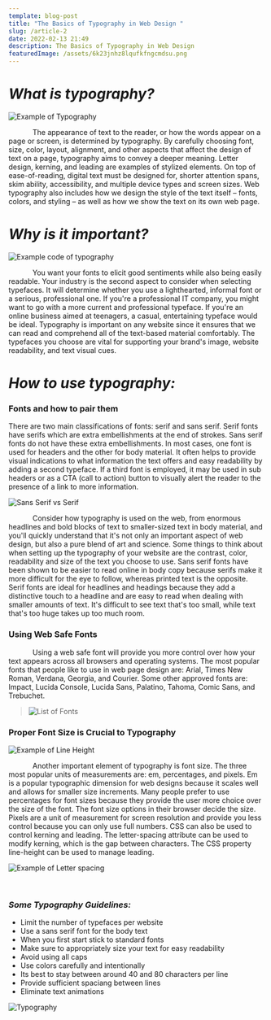 ```yaml
---
template: blog-post
title: "The Basics of Typography in Web Design "
slug: /article-2
date: 2022-02-13 21:49
description: The Basics of Typography in Web Design
featuredImage: /assets/6k23jnhz8lqufkfngcmdsu.png
---
```

# ***What is typography?***

![Example of Typography](/assets/team-xperian-qj8flazqge8-unsplash.jpg "Example of Typography")

            The appearance of text to the reader, or how the words appear on a page or screen, is determined by typography. By carefully choosing font, size, color, layout, alignment, and other aspects that affect the design of text on a page, typography aims to convey a deeper meaning. Letter design, kerning, and leading are examples of stylized elements. On top of ease-of-reading, digital text must be designed for, shorter attention spans, skim ability, accessibility, and multiple device types and screen sizes. Web typography also includes how we design the style of the text itself – fonts, colors, and styling – as well as how we show the text on its own web page.

# ***Why is it important?***

![Example code of typography](/assets/ferenc-almasi-nzertnpnadw-unsplash.jpg "Example code of typography")

            You want your fonts to elicit good sentiments while also being easily readable. Your industry is the second aspect to consider when selecting typefaces. It will determine whether you use a lighthearted, informal font or a serious, professional one. If you're a professional IT company, you might want to go with a more current and professional typeface. If you're an online business aimed at teenagers, a casual, entertaining typeface would be ideal. Typography is important on any website since it ensures that we can read and comprehend all of the text-based material comfortably. The typefaces you choose are vital for supporting your brand's image, website readability, and text visual cues.

# ***How to use typography:***

### **Fonts and how to pair them**

There are two main classifications of fonts: serif and sans serif. Serif fonts have serifs which are extra embellishments at the end of strokes. Sans serif fonts do not have these extra embellishments. In most cases, one font is used for headers and the other for body material. It often helps to provide visual indications to what information the text offers and easy readability by adding a second typeface. If a third font is employed, it may be used in sub headers or as a CTA (call to action) button to visually alert the reader to the presence of a link to more information.

![Sans Serif vs Serif](/assets/serif-vs-sans-serif.png "Sans Serif vs Serif")

            Consider how typography is used on the web, from enormous headlines and bold blocks of text to smaller-sized text in body material, and you'll quickly understand that it's not only an important aspect of web design, but also a pure blend of art and science. Some things to think about when setting up the typography of your website are the contrast, color, readability and size of the text you choose to use. Sans serif fonts have been shown to be easier to read online in body copy because serifs make it more difficult for the eye to follow, whereas printed text is the opposite. Serif fonts are ideal for headlines and headings because they add a distinctive touch to a headline and are easy to read when dealing with smaller amounts of text. It's difficult to see text that's too small, while text that's too huge takes up too much room.

### **Using Web Safe Fonts**

            Using a web safe font will provide you more control over how your text appears across all browsers and operating systems. The most popular fonts that people like to use in web page design are: Arial, Times New Roman, Verdana, Georgia, and Courier. Some other approved fonts are: Impact, Lucida Console, Lucida Sans, Palatino, Tahoma, Comic Sans, and Trebuchet.

> ![List of Fonts](/assets/serif-and-sans-serif-some-examples.webp "List of Fonts")

### **Proper Font Size is Crucial to Typography**

![Example of Line Height](/assets/light-height.png "Example of Line Height")

            Another important element of typography is font size. The three most popular units of measurements are: em, percentages, and pixels. Em is a popular typographic dimension for web designs because it scales well and allows for smaller size increments. Many people prefer to use percentages for font sizes because they provide the user more choice over the size of the font. The font size options in their browser decide the size. Pixels are a unit of measurement for screen resolution and provide you less control because you can only use full numbers. CSS can also be used to control kerning and leading. The letter-spacing attribute can be used to modify kerning, which is the gap between characters. The CSS property line-height can be used to manage leading.

![Example of Letter spacing](/assets/letter-spacing-example.png "Example of Letter spacing")

 

### ***Some Typography Guidelines:***

* Limit the number of typefaces per website
* Use a sans serif font for the body text
* When you first start stick to standard fonts
* Make sure to appropriately size your text for easy readability
* Avoid using all caps
* Use colors carefully and intentionally
* Its best to stay between around 40 and 80 characters per line
* Provide sufficient spaciang between lines
* Eliminate text animations

![Typography](/assets/typography_anatomy.jpg "Typography")